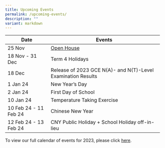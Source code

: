 ```yaml
---
title: Upcoming Events
permalink: /upcoming-events/
description: ""
variant: markdown
---
```

| Date | Events |
| -------- | -------- |
| 25 Nov | [Open House](https://go.gov.sg/bds-eopen-house-2023) |
| 18 Nov - 31 Dec | Term 4 Holidays |
| 18 Dec | Release of 2023 GCE N(A)- and N(T)-Level Examination Results
| 1 Jan 24 | New Year’s Day |
| 2 Jan 24 | First Day of School |
| 10 Jan 24 | Temperature Taking Exercise |
| 10 Feb 24 - 11 Feb 24| Chinese New Year |
| 12 Feb 24 - 13 Feb 24| CNY Public Holiday + School Holiday off-in-lieu |


To view our full calendar of events for 2023, please click [here](/about-us/our-calendar-of-events).